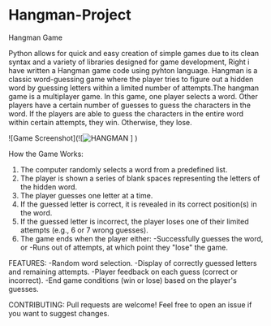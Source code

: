 # Hangman-Project
Hangman Game

Python allows for quick and easy creation of simple games due to its clean syntax and a variety of libraries designed for game development, Right i have written a Hangman game code using pyhton language.
Hangman is a classic word-guessing game where the player tries to figure out a hidden word by guessing letters within a limited number of attempts.The hangman game is a multiplayer game. In this game, one player selects a word. Other players have a certain number of guesses to guess the characters in the word. If the players are able to guess the characters in the entire word within certain attempts, they win. Otherwise, they lose.




![Game Screenshot](![![HANGMAN](https://github.com/user-attachments/assets/5dea8033-b361-41d8-82ec-55b745ab39a9)
]
)



How the Game Works:
1. The computer randomly selects a word from a predefined list.
2. The player is shown a series of blank spaces representing the letters of the hidden word.
3. The player guesses one letter at a time.
4. If the guessed letter is correct, it is revealed in its correct position(s) in the word.
5. If the guessed letter is incorrect, the player loses one of their limited attempts (e.g., 6 or 7 wrong guesses).
6. The game ends when the player either:
   -Successfully guesses the word, or
   -Runs out of attempts, at which point they "lose" the game.


FEATURES:
-Random word selection.
-Display of correctly guessed letters and remaining attempts.
-Player feedback on each guess (correct or incorrect).
-End game conditions (win or lose) based on the player's guesses.

CONTRIBUTING:
Pull requests are welcome! Feel free to open an issue if you want to suggest changes.



